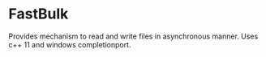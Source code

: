 # FastBulk

Provides mechanism to read and write files in asynchronous manner.
Uses c++ 11 and windows completionport.

